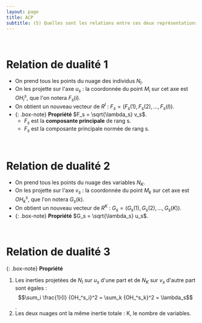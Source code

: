 ```yaml
---
layout: page
title: ACP
subtitle: (5) Quelles sont les relations entre ces deux représentations approchées ? 
---
```


<br/> 

# Relation de dualité 1

* On prend tous les points du nuage des individus $N_I$.
* On les projette sur l'axe $u_s$ : la coordonnée du point $M_i$ sur cet axe est $OH^s_i$, que l'on notera $F_s(i)$.
* On obtient un nouveau vecteur de $R^I$ : $F_s = (F_s(1),F_s(2),...,F_s(I))$.   
* {: .box-note}
**Propriété**      $F_s = \sqrt{\lambda_s} v_s$. 
    * $F_s$ est la **composante principale** de rang s.
    * $F_s$ est la composante principale normée de rang s. 

<br/> 

# Relation de dualité 2

* On prend tous les points du nuage des variables $N_K$.
* On les projette sur l'axe $v_s$ : la coordonnée du point $M_k$ sur cet axe est $OH^s_k$, que l'on notera $G_s(k)$.
* On obtient un nouveau vecteur de $R^K$ : $G_s = (G_s(1),G_s(2),...,G_s(K))$.   
* {: .box-note}
**Propriété**  $G_s = \sqrt{\lambda_s} u_s$. 

<br/>

# Relation de dualité 3

{: .box-note} 
**Propriété** <br/>
1) Les inerties projetées de $N_I$ sur $u_s$ d'une part et de $N_K$ sur $v_s$ d'autre part sont égales :
$$\sum_i \frac{1}{I} {OH_^s_i}^2 = \sum_k {OH_^s_k}^2 = \lambda_s$$. <br/>
2)  Les deux nuages ont la même inertie totale : K, le nombre de variables.  

<br/>

